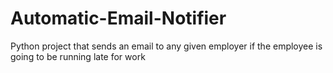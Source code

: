 # Automatic-Email-Notifier
Python project that sends an email to any given employer if the employee is going to be running late for work
